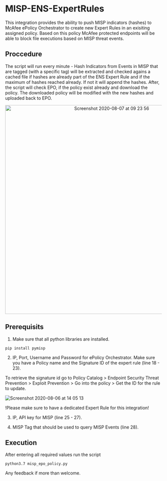 # MISP-ENS-ExpertRules

This integration provides the ability to push MISP indicators (hashes) to McAfee ePolicy Orchestrator to create new Expert Rules in an exisiting assigned policy.
Based on this policy McAfee protected endpoints will be able to block file executions based on MISP threat events.

## Proccedure

The script will run every minute - Hash Indicators from Events in MISP that are tagged (with a specific tag) will be extracted and checked agains a cached file if hashes are already part of the ENS Expert Rule and if the maximum of hashes reached already. If not it will append the hashes. After, the script will check EPO, if the policy exist already and download the policy. The downloaded policy will be modified with the new hashes and uploaded back to EPO.

<p align="center"><img width="669" alt="Screenshot 2020-08-07 at 09 23 56" src="https://user-images.githubusercontent.com/25227268/89620404-e01ad800-d88f-11ea-81ff-03c396543cc3.png">
</p>

## Prerequisits

1. Make sure that all python libraries are installed. 

```pip install pymisp```

2. IP, Port, Username and Password for ePolicy Orchestrator. Make sure you have a Policy name and the Signature ID of the expert rule (line 18 - 23).

To retrieve the signature id go to Policy Catalog > Endpoint Security Threat Prevention > Exploit Prevention > Go into the policy > Get the ID for the rule to update.

![Screenshot 2020-08-06 at 14 05 13](https://user-images.githubusercontent.com/25227268/89529946-ebb5c280-d7ed-11ea-9a49-b6422b58016d.png)


!Please make sure to have a dedicated Expert Rule for this integration!

3. IP, API key for MISP (line 25 - 27).

4. MISP Tag that should be used to query MISP Events (line 28).

## Execution

After entering all required values run the script

```python3.7 misp_epo_policy.py```

Any feedback if more than welcome.
